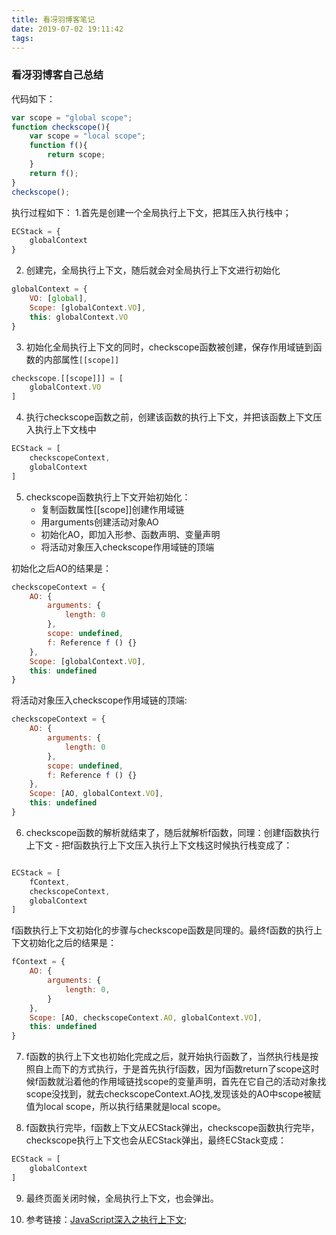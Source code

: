 ```yaml
---
title: 看冴羽博客笔记
date: 2019-07-02 19:11:42
tags:
---
```



### 看冴羽博客自己总结

代码如下：

~~~javascript
var scope = "global scope";
function checkscope(){
    var scope = "local scope";
    function f(){
        return scope;
    }
    return f();
}
checkscope();
~~~
执行过程如下：
1.首先是创建一个全局执行上下文，把其压入执行栈中；

~~~javascript
ECStack = {
    globalContext
}
~~~

2. 创建完，全局执行上下文，随后就会对全局执行上下文进行初始化
~~~javascript
globalContext = {
    VO: [global],
    Scope: [globalContext.VO],
    this: globalContext.VO
}
~~~

3. 初始化全局执行上下文的同时，checkscope函数被创建，保存作用域链到函数的内部属性`[[scope]]`

~~~javascript
checkscope.[[scope]]] = [
    globalContext.VO
]
~~~
4. 执行checkscope函数之前，创建该函数的执行上下文，并把该函数上下文压入执行上下文栈中
~~~javascript
ECStack = [
    checkscopeContext,
    globalContext
]
~~~

5. checkscope函数执行上下文开始初始化：
    * 复制函数属性[[scope]]创建作用域链
    * 用arguments创建活动对象AO
    * 初始化AO，即加入形参、函数声明、变量声明
    * 将活动对象压入checkscope作用域链的顶端

初始化之后AO的结果是：
~~~javascript
checkscopeContext = {
    AO: {
        arguments: {
            length: 0
        },
        scope: undefined,
        f: Reference f () {}
    },
    Scope: [globalContext.VO],
    this: undefined
}
~~~

将活动对象压入checkscope作用域链的顶端:
~~~javascript
checkscopeContext = {
    AO: {
        arguments: {
            length: 0
        },
        scope: undefined,
        f: Reference f () {}
    },
    Scope: [AO, globalContext.VO],
    this: undefined
}
~~~

6. checkscope函数的解析就结束了，随后就解析f函数，同理：创建f函数执行上下文 - 把f函数执行上下文压入执行上下文栈这时候执行栈变成了：
~~~javascript

ECStack = [
    fContext,
    checkscopeContext,
    globalContext
]
~~~ 
f函数执行上下文初始化的步骤与checkscope函数是同理的。最终f函数的执行上下文初始化之后的结果是：
~~~javascript
fContext = {
    AO: {
        arguments: {
            length: 0,
        }
    },
    Scope: [AO, checkscopeContext.AO, globalContext.VO],
    this: undefined
}
~~~

7. f函数的执行上下文也初始化完成之后，就开始执行函数了，当然执行栈是按照自上而下的方式执行，于是首先执行f函数，因为f函数return了scope这时候f函数就沿着他的作用域链找scope的变量声明，首先在它自己的活动对象找scope没找到，就去checkscopeContext.AO找,发现该处的AO中scope被赋值为local scope，所以执行结果就是local scope。

8. f函数执行完毕，f函数上下文从ECStack弹出，checkscope函数执行完毕，checkscope执行上下文也会从ECStack弹出，最终ECStack变成：

~~~javascript
ECStack = [
    globalContext
]
~~~

9. 最终页面关闭时候，全局执行上下文，也会弹出。

10. 参考链接：[JavaScript深入之执行上下文](https://github.com/mqyqingfeng/Blog/issues/8);


